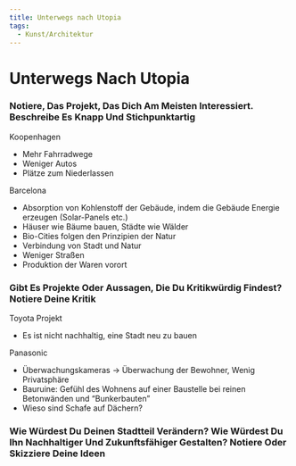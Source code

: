 ```yaml
---
title: Unterwegs nach Utopia
tags:
  - Kunst/Architektur
---
```

# Unterwegs Nach Utopia

### Notiere, Das Projekt, Das Dich Am Meisten Interessiert. Beschreibe Es Knapp Und Stichpunktartig

Koopenhagen

- Mehr Fahrradwege
- Weniger Autos
- Plätze zum Niederlassen

Barcelona

- Absorption von Kohlenstoff der Gebäude, indem die Gebäude Energie erzeugen (Solar-Panels etc.)
- Häuser wie Bäume bauen, Städte wie Wälder
- Bio-Cities folgen den Prinzipien der Natur
- Verbindung von Stadt und Natur
- Weniger Straßen
- Produktion der Waren vorort

### Gibt Es Projekte Oder Aussagen, Die Du Kritikwürdig Findest? Notiere Deine Kritik

Toyota Projekt

- Es ist nicht nachhaltig, eine Stadt neu zu bauen

Panasonic

- Überwachungskameras → Überwachung der Bewohner, Wenig Privatsphäre
- Bauruine: Gefühl des Wohnens auf einer Baustelle bei reinen Betonwänden und “Bunkerbauten”
- Wieso sind Schafe auf Dächern?

### Wie Würdest Du Deinen Stadtteil Verändern? Wie Würdest Du Ihn Nachhaltiger Und Zukunftsfähiger Gestalten? Notiere Oder Skizziere Deine Ideen